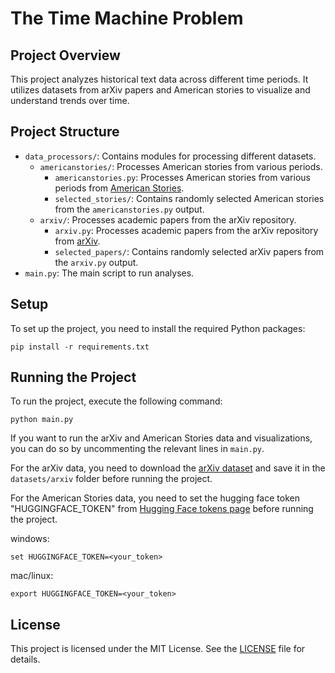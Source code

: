 # The Time Machine Problem

## Project Overview
This project analyzes historical text data across different time periods. It utilizes datasets from arXiv papers and American stories to visualize and understand trends over time.

## Project Structure
- `data_processors/`: Contains modules for processing different datasets.
  - `americanstories/`: Processes American stories from various periods.
    - `americanstories.py`: Processes American stories from various periods from [American Stories](https://huggingface.co/datasets/dell-research-harvard/AmericanStories).
    - `selected_stories/`: Contains randomly selected American stories from the `americanstories.py` output.
  - `arxiv/`: Processes academic papers from the arXiv repository.
    - `arxiv.py`: Processes academic papers from the arXiv repository from [arXiv](https://www.kaggle.com/datasets/Cornell-University/arxiv/data).
    - `selected_papers/`: Contains randomly selected arXiv papers from the `arxiv.py` output.
- `main.py`: The main script to run analyses.

## Setup
To set up the project, you need to install the required Python packages:
```
pip install -r requirements.txt
```
## Running the Project
To run the project, execute the following command:
```
python main.py
``` 

If you want to run the arXiv and American Stories data and visualizations, you can do so by uncommenting the relevant lines in `main.py`.

For the arXiv data, you need to download the [arXiv dataset](https://www.kaggle.com/datasets/Cornell-University/arxiv/data) and save it in the `datasets/arxiv` folder before running the project.

For the American Stories data, you need to set the hugging face token "HUGGINGFACE_TOKEN" from [Hugging Face tokens page](https://huggingface.co/settings/tokens) before running the project.

windows:
```
set HUGGINGFACE_TOKEN=<your_token>
```

mac/linux:
```
export HUGGINGFACE_TOKEN=<your_token>
```

## License
This project is licensed under the MIT License. See the [LICENSE](LICENSE) file for details.
